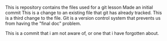 This is repository contains the files used for a git lesson
Made an initial commit
This is a change to an existing file that git has already tracked.
This is a third change to the file.
Git is a version control system that prevents us from having the "final doc" problem.

This is a commit that i am not aware of, or one that i have forgotten about.
